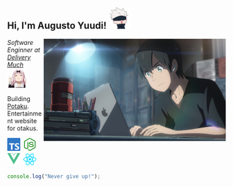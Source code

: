 <h2>
  Hi, I'm Augusto Yuudi!
  <img src="/.github/jujutsu-gojou.png" width="50">
</h2>

<img align='right' src="/.github/pc.jpeg" width="420">

<p>
  <em>
    Software Enginner at <a href="https://www.deliverymuch.com.br/">Delivery Much</a>
    <img src="/.github/chika.png" width="45">
  </em>
</p>
<p>Building <a href="https://potaku-client.onrender.com/">Potaku</a>. Entertainment website for otakus.</p>

<!-- [![Linkedin: augustoyuudi](https://img.shields.io/badge/LinkedIn-%230A66C2?logo=linkedIn)](https://www.linkedin.com/in/augustoyuudi/) -->
<!-- [![GitHub augustoyuudi](https://img.shields.io/github/followers/augustoyuudi?style=social)](https://github.com/augustoyuudi) -->


<img src="/.github/typescript.svg" width="30">&ensp;<img src="/.github/nodedotjs.svg" width="30">&ensp;<img src="/.github/vuedotjs.svg" width="30">&ensp;<img src="/.github/react.svg" width="30">

```javascript
console.log("Never give up!");
```

<!--
**augustoyuudi/augustoyuudi** is a ✨ _special_ ✨ repository because its `README.md` (this file) appears on your GitHub profile.

Here are some ideas to get you started:

- 🔭 I’m currently working on ...
- 🌱 I’m currently learning ...
- 👯 I’m looking to collaborate on ...
- 🤔 I’m looking for help with ...
- 💬 Ask me about ...
- 📫 How to reach me: ...
- 😄 Pronouns: ...
- ⚡ Fun fact: ...
-->
